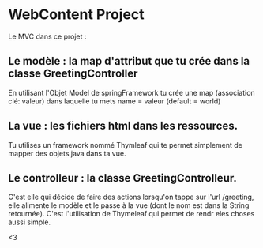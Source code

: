 # WebContent Project

Le MVC dans ce projet :

## Le modèle : la map d'attribut que tu crée dans la classe GreetingController
En utilisant l'Objet Model de springFramework tu crée une map (association clé: valeur) dans laquelle tu mets name = valeur (default = world)

## La vue : les fichiers html dans les ressources.
Tu utilises un framework nommé Thymleaf qui te permet simplement de mapper des objets java dans ta vue.

## Le controlleur : la classe GreetingControlleur.
C'est elle qui décide de faire des actions lorsqu'on tappe sur l'url /greeting, elle alimente le modèle et le passe à la vue (dont le nom est dans la String retournée). C'est l'utilisation de Thymeleaf qui permet de rendr eles choses aussi simple. 

<3
